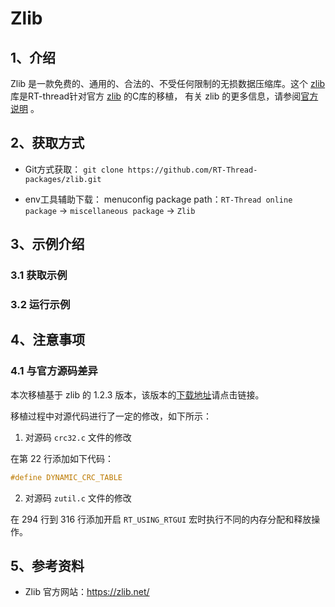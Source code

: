 # Zlib

## 1、介绍

Zlib 是一款免费的、通用的、合法的、不受任何限制的无损数据压缩库。这个 [zlib](https://github.com/RT-Thread-packages/zlib) 库是RT-thread针对官方 [zlib](https://github.com/madler/zlib) 的C库的移植， 有关 zlib 的更多信息，请参阅[官方说明](http://www.zlib.net/) 。

## 2、获取方式

-  Git方式获取：
  `git clone https://github.com/RT-Thread-packages/zlib.git`

-  env工具辅助下载：
  menuconfig package path：`RT-Thread online package` -> `miscellaneous package` -> `Zlib`

## 3、示例介绍

### 3.1 获取示例

### 3.2 运行示例

## 4、注意事项

### 4.1 与官方源码差异

本次移植基于 zlib 的 1.2.3 版本，该版本的[下载地址](https://github.com/madler/zlib/archive/v1.2.3.zip)请点击链接。

移植过程中对源代码进行了一定的修改，如下所示：

1. 对源码 `crc32.c` 文件的修改

在第 22 行添加如下代码：

```c
#define DYNAMIC_CRC_TABLE
```
2. 对源码 `zutil.c` 文件的修改

在 294 行到 316 行添加开启 `RT_USING_RTGUI` 宏时执行不同的内存分配和释放操作。

## 5、参考资料

- Zlib 官方网站：https://zlib.net/


